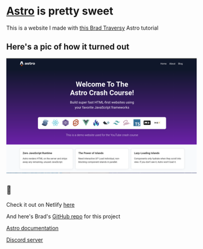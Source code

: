 # [Astro](https://astro.build) is pretty sweet

This is a website I made with [this Brad Traversy](https://www.youtube.com/watch?v=Oi9z5gfIHJs) Astro tutorial

## Here's a pic of how it turned out

![Astro demo website](./public/astro-screenshot.png)

## 👀

Check it out on Netlify [here](https://beeburrt-astro-demo.netlify.app/)

And here's Brad's [GitHub repo](https://github.com/bradtraversy/astro-crash-course) for this project

[Astro documentation](https://docs.astro.build)

[Discord server](https://astro.build/chat)
